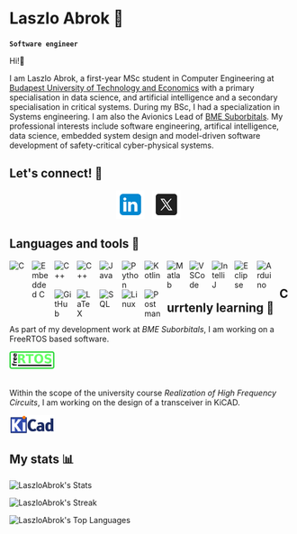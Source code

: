 # Laszlo Abrok :rocket:

**`Software engineer`**

Hi!:wave:

I am Laszlo Abrok, a first-year MSc student in Computer Engineering at [Budapest University of Technology and Economics][bme] with a primary specialisation in data science, and artificial intelligence and a secondary specialisation in critical systems. During my BSc, I had a specialization in Systems engineering.  I am also the Avionics Lead of [BME Suborbitals][suborbitals]. My professional interests include software engineering, artifical intelligence, data science, embedded system design and model-driven software development of safety-critical cyber-physical systems.

## Let's connect! :e-mail:

<p align="center">
    <a href="https://www.linkedin.com/in/laszlo-patrik-abrok">
    <img alt="linkedin" width="50px" style="padding-right:10px;" src="assets/linkedin.svg"/></a>
    <a href="https://twitter.com/AbrokLaszlo">
    <img alt="x" width="50px" style="padding-right:10px;" src="assets/x.svg"/>
    </a>
</p>

## Languages and tools :wrench:

<img align="left" alt="C" width="30px" style="padding-right:10px;" src="https://cdn.jsdelivr.net/gh/devicons/devicon@latest/icons/c/c-original.svg"/>

<img align="left" alt="Embedded C" width="30px" style="padding-right:10px;" src="https://cdn.jsdelivr.net/gh/devicons/devicon@latest/icons/embeddedc/embeddedc-original.svg"/>

<img align="left" alt="C++" width="30px" style="padding-right:10px;" src="https://cdn.jsdelivr.net/gh/devicons/devicon@latest/icons/cplusplus/cplusplus-original.svg"/>

<img align="left" alt="C++" width="30px" style="padding-right:10px;" src="https://cdn.jsdelivr.net/gh/devicons/devicon@latest/icons/cplusplus/cplusplus-original.svg"/>

<img align="left" alt="Java" width="30px" style="padding-right:10px;" src="https://cdn.jsdelivr.net/gh/devicons/devicon@latest/icons/java/java-original.svg"/>

<img align="left" alt="Python" width="30px" style="padding-right:10px;" src="https://cdn.jsdelivr.net/gh/devicons/devicon@latest/icons/python/python-original.svg" />

<img align="left" alt="Kotlin" width="30px" style="padding-right:10px;" src="https://cdn.jsdelivr.net/gh/devicons/devicon@latest/icons/kotlin/kotlin-original.svg"/>

<img align="left" alt="Matlab" width="30px" style="padding-right:10px;" src="https://cdn.jsdelivr.net/gh/devicons/devicon@latest/icons/matlab/matlab-original.svg"/>

<img align="left" alt="VSCode" width="30px" style="padding-right:10px;" src="https://cdn.jsdelivr.net/gh/devicons/devicon@latest/icons/vscode/vscode-original.svg"/>

<img align="left" alt="IntelliJ" width="30px" style="padding-right:10px;" src="https://cdn.jsdelivr.net/gh/devicons/devicon@latest/icons/intellij/intellij-original.svg"/>

<img align="left" alt="Eclipse" width="30px" style="padding-right:10px;" src="https://cdn.jsdelivr.net/gh/devicons/devicon@latest/icons/eclipse/eclipse-original.svg" />

<img align="left" alt="Arduino" width="30px" style="padding-right:10px;" src="https://cdn.jsdelivr.net/gh/devicons/devicon@latest/icons/arduino/arduino-original.svg"/>

<img align="left" alt="GitHub" width="30px" style="padding-right:10px;" src="https://cdn.jsdelivr.net/gh/devicons/devicon@latest/icons/github/github-original.svg"/>

<img align="left" alt="LaTeX" width="30px" style="padding-right:10px;" src="https://cdn.jsdelivr.net/gh/devicons/devicon@latest/icons/latex/latex-original.svg"/>

<img align="left" alt="SQL" width="30px" style="padding-right:10px;" src="https://cdn.jsdelivr.net/gh/devicons/devicon@latest/icons/sqldeveloper/sqldeveloper-original.svg"/>

<img align="left" alt="Linux" width="30px" style="padding-right:10px;" src="https://cdn.jsdelivr.net/gh/devicons/devicon@latest/icons/linux/linux-original.svg"/>

<img align="left" alt="Postman" width="30px" style="padding-right:10px;" src="https://cdn.jsdelivr.net/gh/devicons/devicon@latest/icons/postman/postman-original.svg"/>
<br />

## Currtenly learning :closed_book:
<!-- insert images from assets folder -->
As part of my development work at *BME Suborbitals*, I am working on a FreeRTOS based software.

<img align="left" alt="RTOS" width="80px" style="padding-right:10px;" src="assets/rtos.png"/>

<br />
<br />
<br />

Within the scope of the university course *Realization of High Frequency Circuits*, I am working on the design of a transceiver in KiCAD.

<img align="left" alt="KiCAD" width="80px" style="padding-right:10px;" src="assets/kicad.png"/>

<br />
<br />

## My stats :bar_chart:

![LaszloAbrok's Stats](https://github-readme-stats.vercel.app/api?username=LaszloAbrok&theme=blueberry&show_icons=true&hide_border=true&count_private=true)

![LaszloAbrok's Streak](https://github-readme-streak-stats.herokuapp.com/?user=LaszloAbrok&theme=blueberry&hide_border=true)

![LaszloAbrok's Top Languages](https://github-readme-stats.vercel.app/api/top-langs/?username=LaszloAbrok&theme=blueberry&show_icons=true&hide_border=true&layout=compact)

<!-- links -->
[suborbitals]: https://suborbitals.bme.hu/
[bme]: https://www.bme.hu/?language=en